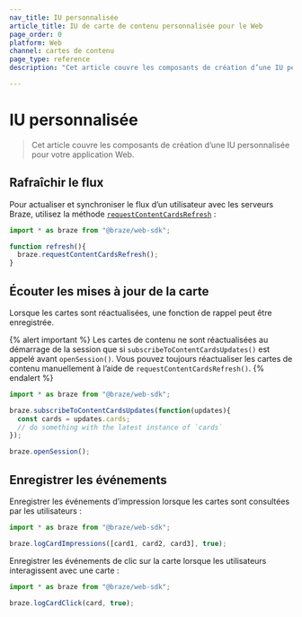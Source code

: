 ```yaml
---
nav_title: IU personnalisée
article_title: IU de carte de contenu personnalisée pour le Web
page_order: 0
platform: Web
channel: cartes de contenu
page_type: reference
description: "Cet article couvre les composants de création d’une IU personnalisée pour votre application Web."

---
```


# IU personnalisée

> Cet article couvre les composants de création d’une IU personnalisée pour votre application Web.

## Rafraîchir le flux

Pour actualiser et synchroniser le flux d’un utilisateur avec les serveurs Braze, utilisez la méthode [`requestContentCardsRefresh`](https://js.appboycdn.com/web-sdk/latest/doc/modules/braze.html#requestcontentcardsrefresh) :

```javascript
import * as braze from "@braze/web-sdk";

function refresh(){
  braze.requestContentCardsRefresh();    
}
```

## Écouter les mises à jour de la carte

Lorsque les cartes sont réactualisées, une fonction de rappel peut être enregistrée. 

{% alert important %}
Les cartes de contenu ne sont réactualisées au démarrage de la session que si `subscribeToContentCardsUpdates()` est appelé avant `openSession()`. Vous pouvez toujours réactualiser les cartes de contenu manuellement à l’aide de `requestContentCardsRefresh()`.
{% endalert %}

```javascript
import * as braze from "@braze/web-sdk";

braze.subscribeToContentCardsUpdates(function(updates){
  const cards = updates.cards;
  // do something with the latest instance of `cards`
});

braze.openSession();
```

## Enregistrer les événements

Enregistrer les événements d’impression lorsque les cartes sont consultées par les utilisateurs :

```javascript
import * as braze from "@braze/web-sdk";

braze.logCardImpressions([card1, card2, card3], true);
```

Enregistrer les événements de clic sur la carte lorsque les utilisateurs interagissent avec une carte :

```javascript
import * as braze from "@braze/web-sdk";

braze.logCardClick(card, true);
```

